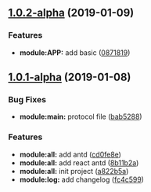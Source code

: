 ## [1.0.2-alpha](https://github.com/hbyunzai/typescript-sonar-client/compare/v1.0.1-alpha...v1.0.2-alpha) (2019-01-09)


### Features

* **module:APP:** add basic ([0871819](https://github.com/hbyunzai/typescript-sonar-client/commit/0871819))



## [1.0.1-alpha](https://github.com/hbyunzai/typescript-sonar-client/compare/a822b5a...v1.0.1-alpha) (2019-01-08)


### Bug Fixes

* **module:main:** protocol file ([bab5288](https://github.com/hbyunzai/typescript-sonar-client/commit/bab5288))


### Features

* **module:all:** add antd ([cd0fe8e](https://github.com/hbyunzai/typescript-sonar-client/commit/cd0fe8e))
* **module:all:** add react antd ([8b11b2a](https://github.com/hbyunzai/typescript-sonar-client/commit/8b11b2a))
* **module:all:** init project ([a822b5a](https://github.com/hbyunzai/typescript-sonar-client/commit/a822b5a))
* **module:log:** add changelog ([fc4c599](https://github.com/hbyunzai/typescript-sonar-client/commit/fc4c599))



